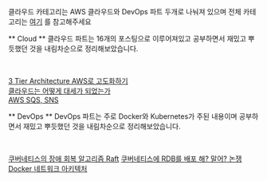 클라우드 카테고리는 AWS 클라우드와 DevOps 파트 두개로 나눠져 있으며 전체 카테고리는 [여기](https://coding-review.tistory.com/category/%EB%B0%B0%ED%8F%AC) 를 참고해주세요

** Cloud **
클라우드 파트는 16개의 포스팅으로 이루어져있고 공부하면서 재밌고 뿌듯했던 것을 내림차순으로 정리해보았습니다. 

<br>

[3 Tier Architecture AWS로 고도화하기](https://coding-review.tistory.com/505) <br>
[클라우드는 어떻게 대세가 되었는가](https://coding-review.tistory.com/526) <br>
[AWS SQS, SNS](https://coding-review.tistory.com/540) <br>

** DevOps **
DevOps 파트는 주로 Docker와 Kubernetes가 주된 내용이며 공부하면서 재밌고 뿌듯했던 것을 내림차순으로 정리해보았습니다. 

<br>

[쿠버네티스의 장애 회복 알고리즘 Raft](https://coding-review.tistory.com/590)
[쿠버네티스에 RDB를 배포 해? 말어? 논쟁](https://coding-review.tistory.com/562)
[Docker 네트워크 아키텍처](https://coding-review.tistory.com/506)

